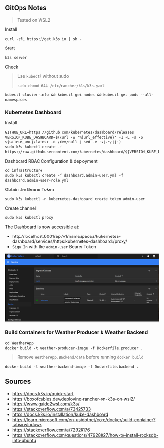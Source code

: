 ## GitOps Notes

>  Tested on WSL2

Install 

```
curl -sfL https://get.k3s.io | sh -
```

Start

```
k3s server 
```

Check

>  Use `kubectl` without sudo
>
> ```
> sudo chmod 644 /etc/rancher/k3s/k3s.yaml
> ```

```
kubectl cluster-info && kubectl get nodes && kubectl get pods --all-namespaces
```

### Kubernetes Dashboard

Install

```
GITHUB_URL=https://github.com/kubernetes/dashboard/releases
VERSION_KUBE_DASHBOARD=$(curl -w '%{url_effective}' -I -L -s -S ${GITHUB_URL}/latest -o /dev/null | sed -e 's|.*/||')
sudo k3s kubectl create -f https://raw.githubusercontent.com/kubernetes/dashboard/${VERSION_KUBE_DASHBOARD}/aio/deploy/recommended.yaml
```

Dashboard RBAC Configuration & deployment

```
cd infrastructure
sudo k3s kubectl create -f dashboard.admin-user.yml -f dashboard.admin-user-role.yml
```

Obtain the Bearer Token

```
sudo k3s kubectl -n kubernetes-dashboard create token admin-user
```

Create channel

```
sudo k3s kubectl proxy
```

The Dashboard is now accessible at:

- http://localhost:8001/api/v1/namespaces/kubernetes-dashboard/services/https:kubernetes-dashboard:/proxy/
- `Sign In` with the `admin-user` Bearer Token

![image-20230417192708488](.img/image-20230417192708488.png)

### Build Containers for Weather Producer & Weather Backend

```
cd WeatherApp
docker build -t weather-producer-image -f Dockerfile.producer .
```

> Remove `WeatherApp.Backend/data` before running `docker build`

```
docker build -t weather-backend-image -f Dockerfile.backend .
```





## Sources

* https://docs.k3s.io/quick-start
* https://boxofcables.dev/deploying-rancher-on-k3s-on-wsl2/
* https://www.guide2wsl.com/k3s/
* https://stackoverflow.com/a/73425733
* https://docs.k3s.io/installation/kube-dashboard
* https://learn.microsoft.com/en-us/dotnet/core/docker/build-container?tabs=windows
* https://stackoverflow.com/a/72928176
* https://stackoverflow.com/questions/47928827/how-to-install-rocksdb-into-ubuntu